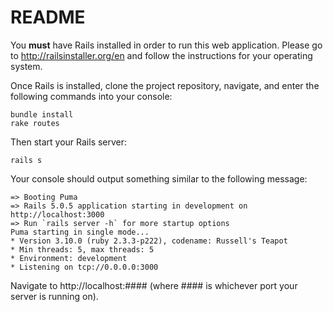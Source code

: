 # README

You **must** have Rails installed in order to run this web application. Please go to http://railsinstaller.org/en and follow the instructions for your operating system.

Once Rails is installed, clone the project repository, navigate, and enter the following commands into your console:
```
bundle install
rake routes
```

Then start your Rails server:
```
rails s
```

Your console should output something similar to the following message:
```
=> Booting Puma
=> Rails 5.0.5 application starting in development on http://localhost:3000
=> Run `rails server -h` for more startup options
Puma starting in single mode...
* Version 3.10.0 (ruby 2.3.3-p222), codename: Russell's Teapot
* Min threads: 5, max threads: 5
* Environment: development
* Listening on tcp://0.0.0.0:3000
```

Navigate to http://<span></span>localhost:#### (where #### is whichever port your server is running on).
